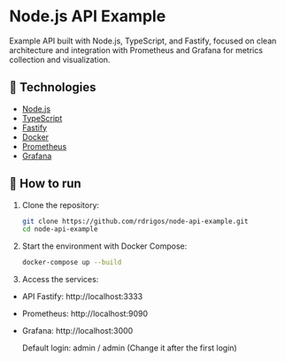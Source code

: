 # Node.js API Example

Example API built with Node.js, TypeScript, and Fastify, focused on clean architecture and integration with Prometheus and Grafana for metrics collection and visualization.

## 🧩 Technologies

- [Node.js](https://nodejs.org/)
- [TypeScript](https://www.typescriptlang.org/)
- [Fastify](https://www.fastify.io/)
- [Docker](https://www.docker.com/)
- [Prometheus](https://prometheus.io/)
- [Grafana](https://grafana.com/)

## 🚀 How to run

1. Clone the repository:

   ```bash
   git clone https://github.com/rdrigos/node-api-example.git
   cd node-api-example
   ```

2. Start the environment with Docker Compose:

   ```bash
   docker-compose up --build
   ```

3. Access the services:

- API Fastify: http://localhost:3333
- Prometheus: http://localhost:9090
- Grafana: http://localhost:3000

  Default login: admin / admin (Change it after the first login)
